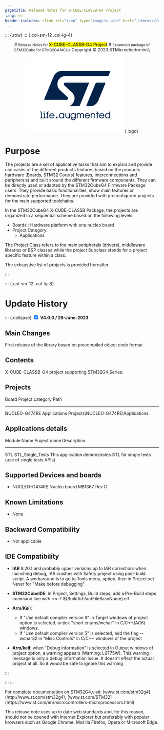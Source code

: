 ```yaml
---
pagetitle: Release Notes for X-CUBE-CLASSB-G4 Project
lang: en
header-includes: <link rel="icon" type="image/x-icon" href="_htmresc/favicon.png" />
---
```


::: {.row}
::: {.col-sm-12 .col-lg-4}

<center>
# <small>Release Notes for </small> <mark>X-CUBE-CLASSB-G4 Project</mark>
# <small>Expansion package of  STM32Cube for STM32G4 MCUs</small>
Copyright &copy; 2023 STMicroelectronics\

[![ST logo](./_htmresc/st_logo_2020.png)](https://www.st.com){.logo}
</center>

# Purpose

The projects are a set of applicative tasks that aim to explain and provide use
cases of the different products features based on the products hardware (Boards,
STM32 Core(s) features, interconnections and peripherals) and built around the
different firmware components. They can be directly used or adapted by the
STM32CubeG4 Firmware Package users.
They provide basic functionalities, show main features or demonstrate
performance. They are provided with preconfigured projects for the main
supported toolchains.

In the STM32CubeG4 X-CUBE-CLASSB Package, the projects are organized in a sequential scheme based on the following levels:

- Boards : Hardware platform with one nucleo board
- Project Category:
  - Applications

The Project Class refers to the main peripherals (drivers), middleware
libraries or BSP classes while the project Subclass stands for a project
specific feature within a class.

The exhaustive list of projects is provided hereafter.

:::

::: {.col-sm-12 .col-lg-8}
# Update History
::: {.collapse}
<input type="checkbox" id="collapse-section3" checked aria-hidden="true">
<label for="collapse-section3" aria-hidden="true">__V4.0.0 / 29-June-2023__</label>
<div>

## Main Changes

First release of the library based on precompiled object code format

## Contents

X-CUBE-CLASSB-G4 project supporting STM32G4 Series.

## Projects

 Board                 Project category           Path
 -------------------   ------------------------   -------------------------------------
 NUCLEO-G474RE         Applications               Projects\\NUCLEO-G474RE\\Applications
 

## Applications details

 Module Name           Project name               Description
 -------------------   ------------------------   -------------------------------------
 STL                   STL_Single_Tests           This application demonstrates STL for single tests  (use of single tests APIs)

## Supported Devices and boards
- NUCLEO-G474RE Nucleo board MB1367 Rev C 


## Known Limitations

- None

## Backward Compatibility

- Not applicable

## IDE Compatibility

- **IAR** 9.20.1 and probably upper versions up to IAR correction: when launching debug, IAR crashes with Safety project using post-build script. A workaround is to go to Tools menu, option, then in Project set Never for "Make before debugging"

- **STM32CubeIDE**: In Project, Settings, Build steps, add a Pre-Build steps command line with rm -f ${BuildArtifactFileBaseName}.elf

- **Arm/Keil**: 

  - If "Use default compiler version 6" in Target windows of project option is selected, untick "short enums/wchar" in C/C++(AC6) windows. 
  - If "Use default compiler version 5" is selected, add the flag --wchar32 in "Misc Controls" in C/C++ windows of the project

- **Arm/keil**: when "Debug information" is selected in Output windows of project option, a warning appears (Warning: L6775W). This warning message is only a debug information issue. It doesn't effect the actual project at all. So it would be safe to ignore this warning

</div>
:::

:::
:::

<footer class="sticky">
For complete documentation on STM32G4,visit: [www.st.com/stm32g4](http://www.st.com/stm32g4);
[www.st.com/STM32](https://www.st.com/en/microcontrollers-microprocessors.html)

This release note uses up to date web standards and, for this reason, should not be opened with Internet Explorer
but preferably with popular browsers such as Google Chrome, Mozilla Firefox, Opera or Microsoft Edge.
</footer>
